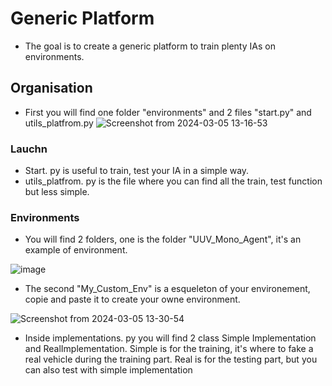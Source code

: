 # Generic Platform
- The goal is to create a generic platform to train plenty IAs on environments.

## Organisation
- First you will find one folder "environments" and 2 files "start.py" and utils_platfrom.py
![Screenshot from 2024-03-05 13-16-53](https://github.com/ELTGR/generic_platform/assets/122261448/50d39fbc-71fc-4645-af29-9f51f916a1c8)
### Lauchn
- Start. py is useful to train, test your IA in a simple way.
- utils_platfrom. py is the file where you can find all the train, test function but less simple.
### Environments
- You will find 2 folders, one is the folder "UUV_Mono_Agent", it's an example of environment.


![image](https://github.com/ELTGR/generic_platform/assets/122261448/492a543b-f581-4563-b643-62b21f8b270e)









- The second "My_Custom_Env" is a esqueleton of your environement, copie and paste it to create your owne environment.


![Screenshot from 2024-03-05 13-30-54](https://github.com/ELTGR/generic_platform/assets/122261448/3a438b89-a1ef-470f-8e8b-a158e8c8fa72)

- Inside implementations. py you will find 2 class Simple Implementation and RealImplementation. Simple is for the training, it's where to fake a real vehicle during the training part. Real is for the testing part, but you can also test with simple implementation
